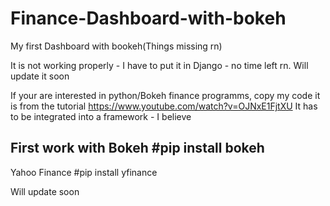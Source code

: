 # Finance-Dashboard-with-bokeh
My first Dashboard with bookeh(Things missing rn)

It is not working properly - I have to put it in Django - no time left rn. Will update it soon

If your are interested in python/Bokeh finance programms, copy my code it is from the tutorial https://www.youtube.com/watch?v=OJNxE1FjtXU
It has to be integrated into a framework - I believe 

First work with Bokeh #pip install bokeh
------------------------
Yahoo Finance  #pip install yfinance 

Will update soon 
